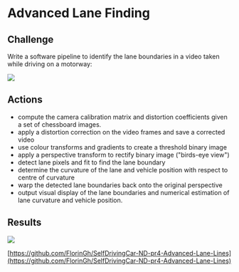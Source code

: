 # Advanced Lane Finding

## **Challenge**

Write a software pipeline to identify the lane boundaries in a video taken while driving on a motorway:

![](.gitbook/assets/project_video.gif)

## **Actions**

* compute the camera calibration matrix and distortion coefficients given a set of chessboard images.
* apply a distortion correction on the video frames and save a corrected video
* use colour transforms and gradients to create a threshold binary image
* apply a perspective transform to rectify binary image \("birds-eye view"\)
* detect lane pixels and fit to find the lane boundary
* determine the curvature of the lane and vehicle position with respect to centre of curvature
* warp the detected lane boundaries back onto the original perspective
* output visual display of the lane boundaries and numerical estimation of lane curvature and vehicle position.

## **Results**



![](.gitbook/assets/project_video_output.gif)





[https://github.com/FlorinGh/SelfDrivingCar-ND-pr4-Advanced-Lane-Lines](https://github.com/FlorinGh/SelfDrivingCar-ND-pr4-Advanced-Lane-Lines)

